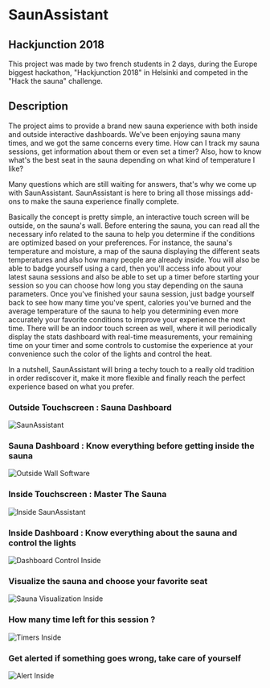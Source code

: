 # SaunAssistant

## Hackjunction 2018

  This project was made by two french students in 2 days, during the Europe biggest hackathon, "Hackjunction 2018" in Helsinki and competed in the "Hack the sauna" challenge.
  
## Description

  The project aims to provide a brand new sauna experience with both inside and outside interactive dashboards.
We've been enjoying sauna many times, and we got the same concerns every time. How can I track my sauna sessions, get information about them or even set a timer? Also, how to know what's the best seat in the sauna depending on what kind of temperature I like?

  Many questions which are still waiting for answers, that's why we come up with SaunAssistant.
SaunAssistant is here to bring all those missings add-ons to make the sauna experience finally complete.

  Basically the concept is pretty simple, an interactive touch screen will be outside, on the sauna's wall. Before entering the sauna, you can read all the necessary info related to the sauna to help you determine if the conditions are optimized based on your preferences. For instance, the sauna's temperature and moisture, a map of the sauna displaying the different seats temperatures and also how many people are already inside.  You will also be able to badge yourself using a card, then you'll access info about your latest sauna sessions and also be able to set up a timer before starting your session so you can choose how long you stay depending on the sauna parameters. Once you've finished your sauna session, just badge yourself back to see how many time you've spent, calories you've burned and the average temperature of the sauna to help you determining even more accurately your favorite conditions to improve your experience the next time. There will be an indoor touch screen as well, where it will periodically display the stats dashboard with real-time measurements, your remaining time on your timer and some controls to customise the experience at your convenience such the color of the lights and control the heat.

In a nutshell, SaunAssistant will bring a techy touch to a really old tradition in order rediscover it, make it more flexible and finally reach the perfect experience based on what you prefer.

### Outside Touchscreen : Sauna Dashboard 
![SaunAssistant](https://i.ibb.co/gm5n8pW/sauna-photo.png)
### Sauna Dashboard : Know everything before getting inside the sauna
![Outside Wall Software](https://i.ibb.co/P1rbc3K/screen-outside.png)
### Inside Touchscreen : Master The Sauna
![Inside SaunAssistant](https://i.ibb.co/MsRYWWd/zgif-demo.gif)
### Inside Dashboard : Know everything about the sauna and control the lights
![Dashboard Control Inside](https://i.ibb.co/wLNNWK2/screen-inside-1-V2.png)
### Visualize the sauna and choose your favorite seat
![Sauna Visualization Inside](https://i.ibb.co/HPthh87/screen-inside-2.png)
### How many time left for this session ?
![Timers Inside](https://i.ibb.co/G53xq9n/screen-inside-3-v2.png)
### Get alerted if something goes wrong, take care of yourself
![Alert Inside](https://i.ibb.co/3BR78cR/screen-warn.png)
